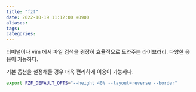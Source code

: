 ```yaml
---
title: "fzf"
date: 2022-10-19 11:12:00 +0900
aliases: 
tags: 
categories: 
---
```


터미널이나 vim 에서 파일 검색을 굉장히 효율적으로 도와주는 라이브러리. 다양한 응용이 가능하다.

기본 옵션을 설정해둘 경우 더욱 편리하게 이용이 가능하다.

```bash
export FZF_DEFAULT_OPTS="--height 40% --layout=reverse --border"
```

